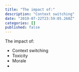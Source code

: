 ```yaml
---
title: "The impact of:"
description: "Context switching"
date: "2019-07-22T23:59:05.260Z"
categories: []
published: false
---
```


  

The impact of:

-   Context switching
-   Toxicity
-   Morale
-

